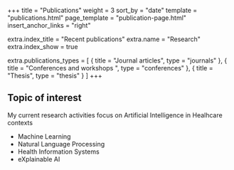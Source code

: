 +++
title = "Publications"
weight = 3
sort_by = "date"
template = "publications.html"
page_template = "publication-page.html"
insert_anchor_links = "right"

extra.index_title = "Recent publications"
extra.name = "Research"
extra.index_show = true

extra.publications_types = [
  { title = "Journal articles", type = "journals" },
  { title = "Conferences and workshops ", type = "conferences" },
  { title = "Thesis", type = "thesis" }
]
+++

## Topic of interest

My current research activities focus on Artificial Intelligence
in Healhcare contexts

* Machine Learning
* Natural Language Processing
* Health Information Systems
* eXplainable AI
